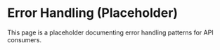# Error Handling (Placeholder)

This page is a placeholder documenting error handling patterns for API consumers.
